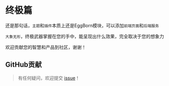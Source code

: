 # 终极篇

还是那句话，`主题`和`插件`本质上还是EggBorn模块，可以添加`前端页面`和`后端服务`

`大象无形`，终极武器掌握在您的手中，能呈现出什么效果，完全取决于您的想象力

欢迎贡献您的智慧和产品到社区，谢谢！

## GitHub贡献

> 有任何疑问，欢迎提交 [issue](https://github.com/zhennann/cabloy/issues)！

